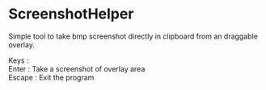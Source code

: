 # ScreenshotHelper
Simple tool to take bmp screenshot directly in clipboard from an draggable overlay.

Keys :  
Enter : Take a screenshot of overlay area  
Escape : Exit the program
